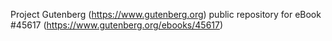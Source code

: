 Project Gutenberg (https://www.gutenberg.org) public repository for eBook #45617 (https://www.gutenberg.org/ebooks/45617)
